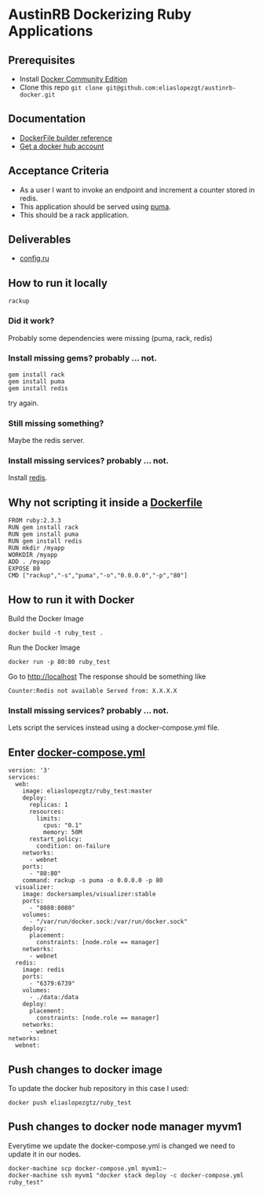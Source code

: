 # AustinRB Dockerizing Ruby Applications

## Prerequisites
* Install [Docker Community Edition](https://www.docker.com/community-edition)
* Clone this repo 
```git clone git@github.com:eliaslopezgt/austinrb-docker.git```

## Documentation
* [DockerFile builder reference](https://docs.docker.com/engine/reference/builder/)
* [Get a docker hub account](https://hub.docker.com/)

## Acceptance Criteria
* As a user I want to invoke an endpoint and increment a counter stored in redis.
* This application should be served using [puma](http://puma.io/).
* This should be a rack application.

## Deliverables
* [config.ru](https://github.com/eliaslopezgt/austinrb-docker/blob/master/config.ru)

## How to run it locally
```rackup```
### Did it work?
Probably some dependencies were missing (puma, rack, redis)
### Install missing gems? probably ... not.
```
gem install rack
gem install puma
gem install redis
```
try again.
### Still missing something?
Maybe the redis server.
### Install missing services? probably ... not.
Install [redis](https://redis.io/download).

## Why not scripting it inside a [Dockerfile](https://github.com/eliaslopezgt/austinrb-docker/blob/master/Dockerfile)
```
FROM ruby:2.3.3
RUN gem install rack
RUN gem install puma
RUN gem install redis
RUN mkdir /myapp
WORKDIR /myapp
ADD . /myapp
EXPOSE 80
CMD ["rackup","-s","puma","-o","0.0.0.0","-p","80"]
```

## How to run it with Docker
Build the Docker Image

```
docker build -t ruby_test .
```

Run the Docker Image

```
docker run -p 80:80 ruby_test
```

Go to [http://localhost](http://localhost)
The response should be something like

```
Counter:Redis not available Served from: X.X.X.X
```

### Install missing services? probably ... not.
Lets script the services instead using a docker-compose.yml file.

## Enter [docker-compose.yml](https://github.com/eliaslopezgt/austinrb-docker/blob/master/docker-compose.yml)

```
version: '3'
services:
  web: 
    image: eliaslopezgtz/ruby_test:master
    deploy:
      replicas: 1 
      resources:
        limits:
          cpus: "0.1"
          memory: 50M
      restart_policy:
        condition: on-failure
    networks:
      - webnet
    ports:
      - "80:80"
    command: rackup -s puma -o 0.0.0.0 -p 80
  visualizer:
    image: dockersamples/visualizer:stable
    ports:
      - "8080:8080"
    volumes:
      - "/var/run/docker.sock:/var/run/docker.sock"
    deploy:
      placement:
        constraints: [node.role == manager]
    networks:
      - webnet
  redis:
    image: redis
    ports:
      - "6379:6739"
    volumes:
      - ./data:/data
    deploy:
      placement:
        constraints: [node.role == manager]
    networks:
      - webnet
networks:
  webnet:
```

## Push changes to docker image
To update the docker hub repository in this case I used:

```
docker push eliaslopezgtz/ruby_test  
```

## Push changes to docker node manager myvm1
Everytime we update the docker-compose.yml is changed we need to update it in our nodes.

```
docker-machine scp docker-compose.yml myvm1:~
docker-machine ssh myvm1 "docker stack deploy -c docker-compose.yml ruby_test"
```
